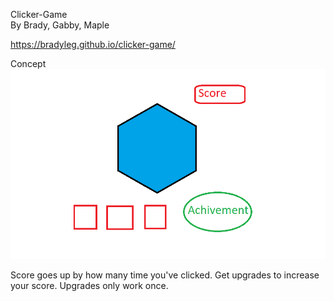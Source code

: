 Clicker-Game  
By Brady, Gabby, Maple  

https://bradyleg.github.io/clicker-game/

Concept
![](concept.png)  

Score goes up by how many time you've clicked. Get upgrades to increase your score. Upgrades only work once.
